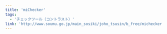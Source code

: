```yaml
---
title: 'miChecker'
tags:
  - 'チェックツール（コントラスト）'
link: 'http://www.soumu.go.jp/main_sosiki/joho_tsusin/b_free/michecker.html'
---
```

